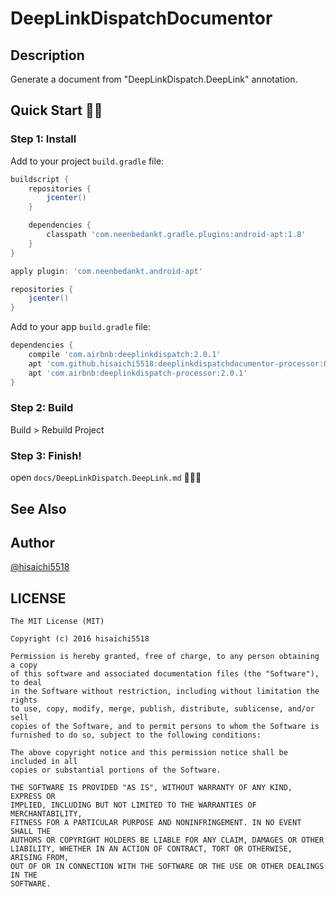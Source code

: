 # DeepLinkDispatchDocumentor

## Description

Generate a document from "DeepLinkDispatch.DeepLink" annotation.

## Quick Start :racehorse::dash:

### Step 1: Install

Add to your project `build.gradle` file:

```groovy
buildscript {
    repositories {
        jcenter()
    }

    dependencies {
        classpath 'com.neenbedankt.gradle.plugins:android-apt:1.8'
    }
}

apply plugin: 'com.neenbedankt.android-apt'

repositories {
    jcenter()
}
```

Add to your app `build.gradle` file:

```groovy
dependencies {
    compile 'com.airbnb:deeplinkdispatch:2.0.1'
    apt 'com.github.hisaichi5518:deeplinkdispatchdocumentor-processor:0.0.6'
    apt 'com.airbnb:deeplinkdispatch-processor:2.0.1'
}
```

### Step 2: Build

Build > Rebuild Project

### Step 3: Finish!

open `docs/DeepLinkDispatch.DeepLink.md` :tada::tada::tada:

## See Also


## Author

[@hisaichi5518](https://twitter.com/hisaichi5518)

## LICENSE

```
The MIT License (MIT)

Copyright (c) 2016 hisaichi5518

Permission is hereby granted, free of charge, to any person obtaining a copy
of this software and associated documentation files (the "Software"), to deal
in the Software without restriction, including without limitation the rights
to use, copy, modify, merge, publish, distribute, sublicense, and/or sell
copies of the Software, and to permit persons to whom the Software is
furnished to do so, subject to the following conditions:

The above copyright notice and this permission notice shall be included in all
copies or substantial portions of the Software.

THE SOFTWARE IS PROVIDED "AS IS", WITHOUT WARRANTY OF ANY KIND, EXPRESS OR
IMPLIED, INCLUDING BUT NOT LIMITED TO THE WARRANTIES OF MERCHANTABILITY,
FITNESS FOR A PARTICULAR PURPOSE AND NONINFRINGEMENT. IN NO EVENT SHALL THE
AUTHORS OR COPYRIGHT HOLDERS BE LIABLE FOR ANY CLAIM, DAMAGES OR OTHER
LIABILITY, WHETHER IN AN ACTION OF CONTRACT, TORT OR OTHERWISE, ARISING FROM,
OUT OF OR IN CONNECTION WITH THE SOFTWARE OR THE USE OR OTHER DEALINGS IN THE
SOFTWARE.
```
